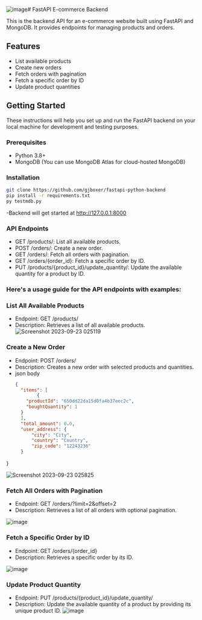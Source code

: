 ![image](https://github.com/gjboxer/fastapi-python-backend/assets/64975110/2eeea372-87cd-463d-8ee1-6bafb40a7dd5)# FastAPI E-commerce Backend

This is the backend API for an e-commerce website built using FastAPI and MongoDB. It provides endpoints for managing products and orders.

## Features

- List available products
- Create new orders
- Fetch orders with pagination
- Fetch a specific order by ID
- Update product quantities

## Getting Started

These instructions will help you set up and run the FastAPI backend on your local machine for development and testing purposes.

### Prerequisites

- Python 3.8+
- MongoDB (You can use MongoDB Atlas for cloud-hosted MongoDB)

### Installation

```bash
git clone https://github.com/gjboxer/fastapi-python-backend
pip install -r requirements.txt
py testmdb.py
```
-Backend will get started at http://127.0.0.1:8000

### API Endpoints
- GET /products/: List all available products.
- POST /orders/: Create a new order.
- GET /orders/: Fetch all orders with pagination.
- GET /orders/{order_id}: Fetch a specific order by ID.
- PUT /products/{product_id}/update_quantity/: Update the available quantity for a product by ID.


### Here's a usage guide for the API endpoints with examples:

### List All Available Products
- Endpoint: GET /products/
- Description: Retrieves a list of all available products.
  ![Screenshot 2023-09-23 025119](https://github.com/gjboxer/fastapi-python-backend/assets/64975110/3b41db9f-9aa5-4fbd-8249-dd657fd29e70)

### Create a New Order
- Endpoint: POST /orders/
- Description: Creates a new order with selected products and quantities.
- json body 
  ```json
  {
    "items": [
          {
      "productId": "650dd22da15d0fa4b37eec2c",
      "boughtQuantity": 1
    }
    ],
    "total_amount": 0.0,
    "user_address": {
        "city": "City",
        "country": "Country",
        "zip_code": "12243236"
    }
}

![Screenshot 2023-09-23 025825](https://github.com/gjboxer/fastapi-python-backend/assets/64975110/836fffab-40d3-416b-8829-a989616c7df8)

### Fetch All Orders with Pagination
- Endpoint: GET /orders/?limit=2&offset=2
- Description: Retrieves a list of all orders with optional pagination.

![image](https://github.com/gjboxer/fastapi-python-backend/assets/64975110/9ca97b90-c545-4371-823b-5c33eec4abfc)

### Fetch a Specific Order by ID
- Endpoint: GET /orders/{order_id}
- Description: Retrieves a specific order by its ID.

![image](https://github.com/gjboxer/fastapi-python-backend/assets/64975110/94df79fb-68b8-4c94-8aa2-87bdd00fa859)

### Update Product Quantity
- Endpoint: PUT /products/{product_id}/update_quantity/
- Description: Update the available quantity of a product by providing its unique product ID.
![image](https://github.com/gjboxer/fastapi-python-backend/assets/64975110/d5895632-0293-4201-9354-c57e2461d261)



